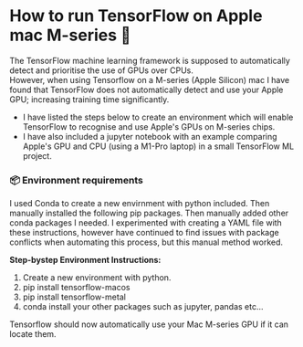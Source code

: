 # How to run TensorFlow on Apple mac M-series 🍟

The TensorFlow machine learning framework is supposed to automatically detect and prioritise the use of GPUs over CPUs. <br>
However, when using Tensorflow on a M-series (Apple Silicon) mac I have found that TensorFlow does not automatically detect and use your Apple GPU; increasing training time significantly. 

* I have listed the steps below to create an environment which will enable TensorFlow to recognise and use Apple's GPUs on M-series chips.
* I have also included a jupyter notebook with an example comparing Apple's GPU and CPU (using a M1-Pro laptop) in a small TensorFlow ML project.


### 📦 Environment requirements 

I used Conda to create a new envirnment with python included. Then manually installed the following pip packages. Then manually added other conda packages I needed. I experimented with creating a YAML file with these instructions, however have continued to find issues with package conflicts when automating this process, but this manual method worked.  

**Step-bystep Environment Instructions:**

1. Create a new environment with python.
2. pip install tensorflow-macos
3. pip install tensorflow-metal
4. conda install your other packages such as jupyter, pandas etc...

Tensorflow should now automatically use your Mac M-series GPU if it can locate them.
